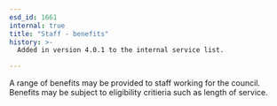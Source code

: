 ```yaml
---
esd_id: 1661
internal: true
title: "Staff - benefits"
history: >-
  Added in version 4.0.1 to the internal service list.

---
```


A range of benefits may be provided to staff working for the council.  Benefits may be subject to eligibility critieria such as length of service.

